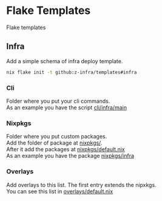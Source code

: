 # Flake Templates

Flake templates 

## Infra
Add a simple schema of infra deploy template.
```bash
nix flake init -t github:z-infra/templates#infra
```
### Cli
Folder where you put your cli commands.  
As an example you have the script [cli/infra/main](infra/cli/infra/main)  

### Nixpkgs
Folder where you put custom packages.  
Add the folder of package at [nixpkgs/](infra/nixpkgs/).  
After it add the packages at [nixpkgs/default.nix](infra/nixpkgs/default.nix)  
As an example you have the package [nixpkgs/infra](infra/nixpkgs/infra)  

### Overlays
Add overlays to this list. The first entry extends the nipxkgs.  
You can see this list in [overlays/default.nix](infra/overlays/default.nix)  

